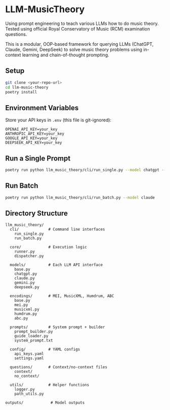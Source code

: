 # LLM-MusicTheory
Using prompt engineering to teach various LLMs how to do music theory. Tested using official Royal Conservatory of Music (RCM) examination questions.

This is a modular, OOP-based framework for querying LLMs (ChatGPT, Claude, Gemini, DeepSeek) to solve music theory problems using in-context learning and chain-of-thought prompting.

## Setup
```bash
git clone <your-repo-url>
cd llm-music-theory
poetry install
```

## Environment Variables
Store your API keys in `.env` (this file is git-ignored):
```
OPENAI_API_KEY=your_key
ANTHROPIC_API_KEY=your_key
GOOGLE_API_KEY=your_key
DEEPSEEK_API_KEY=your_key
```

## Run a Single Prompt
```bash
poetry run python llm_music_theory/cli/run_single.py --model chatgpt --question Q4b --format mei --context True
```

## Run Batch
```bash
poetry run python llm_music_theory/cli/run_batch.py --model claude
```

## Directory Structure
```
llm_music_theory/
  cli/             # Command line interfaces
    run_single.py
    run_batch.py

  core/            # Execution logic
    runner.py
    dispatcher.py

  models/          # Each LLM API interface
    base.py
    chatgpt.py
    claude.py
    gemini.py
    deepseek.py

  encodings/       # MEI, MusicXML, Humdrum, ABC
    base.py
    mei.py
    musicxml.py
    humdrum.py
    abc.py

  prompts/         # System prompt + builder
    prompt_builder.py
    guide_loader.py
    system_prompt.txt

  config/          # YAML configs
    api_keys.yaml
    settings.yaml

  questions/       # Context/no-context files
    context/
    no_context/

  utils/           # Helper functions
    logger.py
    path_utils.py

outputs/            # Model outputs
